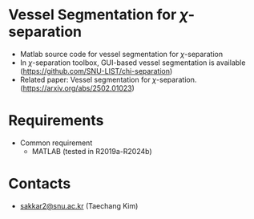 # Vessel Segmentation for *&chi;*-separation
* Matlab source code for vessel segmentation for *&chi;*-separation
* In *&chi;*-separation toolbox, GUI-based vessel segmentation is available (https://github.com/SNU-LIST/chi-separation)
* Related paper: Vessel segmentation for *&chi;*-separation. (https://arxiv.org/abs/2502.01023)

# Requirements
* Common requirement
  - MATLAB (tested in R2019a-R2024b)

# Contacts
* sakkar2@snu.ac.kr (Taechang Kim)
